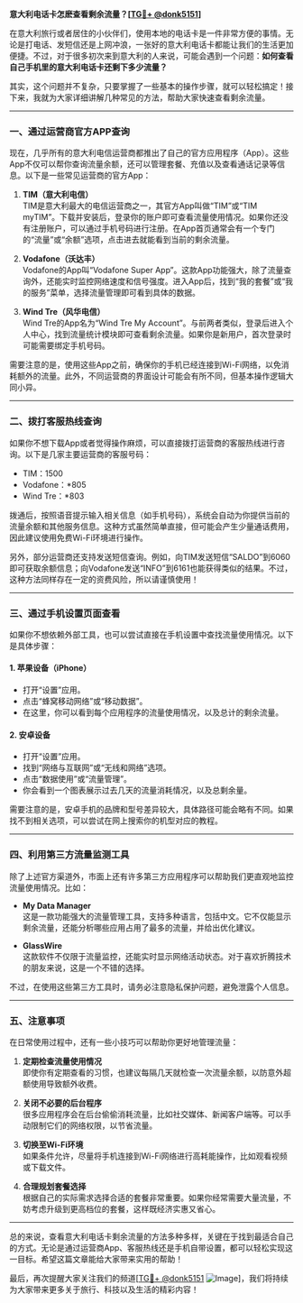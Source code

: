 **意大利电话卡怎麽查看剩余流量？[[TG💪+ @donk5151](https://t.me/s/donk5151)]**

在意大利旅行或者居住的小伙伴们，使用本地的电话卡是一件非常方便的事情。无论是打电话、发短信还是上网冲浪，一张好的意大利电话卡都能让我们的生活更加便捷。不过，对于很多初次来到意大利的人来说，可能会遇到一个问题：**如何查看自己手机里的意大利电话卡还剩下多少流量？**

其实，这个问题并不复杂，只要掌握了一些基本的操作步骤，就可以轻松搞定！接下来，我就为大家详细讲解几种常见的方法，帮助大家快速查看剩余流量。

---

### **一、通过运营商官方APP查询**
现在，几乎所有的意大利电信运营商都推出了自己的官方应用程序（App）。这些App不仅可以帮你查询流量余额，还可以管理套餐、充值以及查看通话记录等信息。以下是一些常见运营商的官方App：

1. **TIM（意大利电信）**  
   TIM是意大利最大的电信运营商之一，其官方App叫做“TIM”或“TIM myTIM”。下载并安装后，登录你的账户即可查看流量使用情况。如果你还没有注册账户，可以通过手机号码进行注册。在App首页通常会有一个专门的“流量”或“余额”选项，点击进去就能看到当前的剩余流量。

2. **Vodafone（沃达丰）**  
   Vodafone的App叫“Vodafone Super App”。这款App功能强大，除了流量查询外，还能实时监控网络速度和信号强度。进入App后，找到“我的套餐”或“我的服务”菜单，选择流量管理即可看到具体的数据。

3. **Wind Tre（风华电信）**  
   Wind Tre的App名为“Wind Tre My Account”。与前两者类似，登录后进入个人中心，找到流量统计模块即可查看剩余流量。如果你是新用户，首次登录时可能需要绑定手机号码。

需要注意的是，使用这些App之前，确保你的手机已经连接到Wi-Fi网络，以免消耗额外的流量。此外，不同运营商的界面设计可能会有所不同，但基本操作逻辑大同小异。

---

### **二、拨打客服热线查询**
如果你不想下载App或者觉得操作麻烦，可以直接拨打运营商的客服热线进行咨询。以下是几家主要运营商的客服号码：

- TIM：1500  
- Vodafone：*805  
- Wind Tre：*803  

拨通后，按照语音提示输入相关信息（如手机号码），系统会自动为你提供当前的流量余额和其他服务信息。这种方式虽然简单直接，但可能会产生少量通话费用，因此建议使用免费Wi-Fi环境进行操作。

另外，部分运营商还支持发送短信查询。例如，向TIM发送短信“SALDO”到6060即可获取余额信息；向Vodafone发送“INFO”到6161也能获得类似的结果。不过，这种方法同样存在一定的资费风险，所以请谨慎使用！

---

### **三、通过手机设置页面查看**
如果你不想依赖外部工具，也可以尝试直接在手机设置中查找流量使用情况。以下是具体步骤：

#### 1. **苹果设备（iPhone）**
- 打开“设置”应用。
- 点击“蜂窝移动网络”或“移动数据”。
- 在这里，你可以看到每个应用程序的流量使用情况，以及总计的剩余流量。

#### 2. **安卓设备**
- 打开“设置”应用。
- 找到“网络与互联网”或“无线和网络”选项。
- 点击“数据使用”或“流量管理”。
- 你会看到一个图表展示过去几天的流量消耗情况，以及总剩余量。

需要注意的是，安卓手机的品牌和型号差异较大，具体路径可能会略有不同。如果找不到相关选项，可以尝试在网上搜索你的机型对应的教程。

---

### **四、利用第三方流量监测工具**
除了上述官方渠道外，市面上还有许多第三方应用程序可以帮助我们更直观地监控流量使用情况。比如：

- **My Data Manager**  
  这是一款功能强大的流量管理工具，支持多种语言，包括中文。它不仅能显示剩余流量，还能分析哪些应用占用了最多的流量，并给出优化建议。

- **GlassWire**  
  这款软件不仅限于流量监控，还能实时显示网络活动状态。对于喜欢折腾技术的朋友来说，这是一个不错的选择。

不过，在使用这些第三方工具时，请务必注意隐私保护问题，避免泄露个人信息。

---

### **五、注意事项**
在日常使用过程中，还有一些小技巧可以帮助你更好地管理流量：

1. **定期检查流量使用情况**  
   即使你有定期查看的习惯，也建议每隔几天就检查一次流量余额，以防意外超额使用导致额外收费。

2. **关闭不必要的后台程序**  
   很多应用程序会在后台偷偷消耗流量，比如社交媒体、新闻客户端等。可以手动限制它们的网络权限，以节省流量。

3. **切换至Wi-Fi环境**  
   如果条件允许，尽量将手机连接到Wi-Fi网络进行高耗能操作，比如观看视频或下载文件。

4. **合理规划套餐选择**  
   根据自己的实际需求选择合适的套餐非常重要。如果你经常需要大量流量，不妨考虑升级到更高档位的套餐，这样既经济实惠又省心。

---

总的来说，查看意大利电话卡剩余流量的方法多种多样，关键在于找到最适合自己的方式。无论是通过运营商App、客服热线还是手机自带设置，都可以轻松实现这一目标。希望这篇文章能给大家带来实用的帮助！

最后，再次提醒大家关注我们的频道[[TG💪+ @donk5151](https://t.me/s/donk5151) ![Image](https://i.postimg.cc/rwNCRYN7/Snipaste-2025-04-30-17-27-05.png)]，我们将持续为大家带来更多关于旅行、科技以及生活的精彩内容！